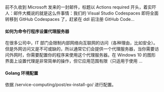前不久收到 Microsoft 发来的一封邮件，标题以 Actions required 开头，着实吓人：邮件大概说的就是这么件事情：我们的 Visual Studio Codespaces 即将全面转移到 GitHub Codespaces 了，赶紧在 ddl 前注册 GitHub Code...

#### 如何为命令行程序设置代理服务器

在很多公司中，IT 部门会限制内部网络向互联网的访问（各种理由，比如安全）。但是外网访问又是不可或缺的，所以通常它们会提供一个代理服务器，当你需要访问外网时，你需要配置你的程序来使用这个代理服务器。在 Windows 10 的图形界面上设置代理是非常简单的操作，但它应用范围有限（只适用于使用 ...

#### Golang 环境配置

依据 /service-computing/post/ex-install-go/ 进行配置。